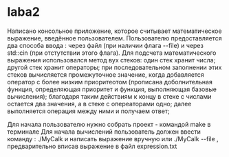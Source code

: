 # laba2
Написано консольное приложение, которое считывает математическое выражение, введённое пользователем.
Пользователю предоставляется два способа ввода : через файл (при наличии флага --file) и через std::cin (при отстутствии этого флага).
Для подсчета математического выражения использовался метод вух стеков:
	один стек хранит числа;
	другой стек хранит операторы;
	при последовательном заполнении этих стеков вычисляется промежуточное значение, когда добавляется оператор с более низким приоритеотом (прописана доболнительная функция, определяющая приоритет и функция, выполняющая базовые вычисления);
	благодаря таким действиям к концу в стеке с числами остается два значения, а в стеке с опереаторами одно;
	далее выполняется операция между ними и получаем ответ;
	
Для начала пользователю нужно собрать проект - командой make в терминале
Для начала вычислений пользователь должен ввести команду : ./MyCalk и написать выражение вручную
или ./MyCalk --file , предварительно вписав выражение в файл expression.txt
